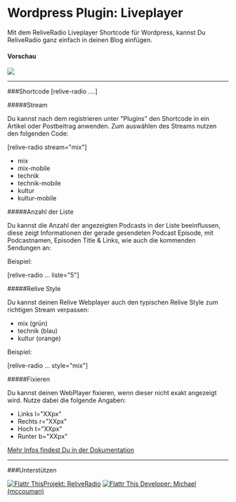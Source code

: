 Wordpress Plugin: Liveplayer
=======================================

Mit dem ReliveRadio Liveplayer Shortcode für Wordpress, kannst Du ReliveRadio ganz einfach in deinen Blog einfügen.


#### Vorschau

<img src="https://raw.github.com/ReliveRadio/reliveradio-wordpress-plugin_liveplayer/master/screenhot.png">


----

###Shortcode [relive-radio ....]

#####Stream

Du kannst nach dem registrieren unter "Plugins" den Shortcode in ein Artikel oder Postbeitrag anwenden. Zum auswählen des Streams nutzen den folgenden Code:

[relive-radio stream="mix"]

- mix
- mix-mobile
- technik
- technik-mobile
- kultur
- kultur-mobile


#####Anzahl der Liste

Du kannst die Anzahl der angezeigten Podcasts in der Liste beeinflussen,
diese zeigt Informationen der gerade gesendeten Podcast Episode, mit Podcastnamen,
Episoden Title & Links, wie auch die kommenden Sendungen an:

Beispiel:

[relive-radio ... liste="5"]

#####Relive Style

Du kannst deinen Relive Webplayer auch den typischen Relive Style zum richtigen Stream verpassen:

- mix (grün)
- technik (blau)
- kultur (orange)

Beispiel:

[relive-radio ... style="mix"]


#####Fixieren

Du kannst deinen WebPlayer fixieren, wenn dieser nicht exakt angezeigt wird. Nutze dabei die folgende Angaben:

- Links l="XXpx"
- Rechts r="XXpx"
- Hoch t="XXpx"
- Runter b="XXpx"


<a href="http://doc.wikibyte.org/ReliveRadio/PlugIns/Shortcode_Webplayer">Mehr Infos findest Du in der Dokumentation</a>



----



###Unterstützen
<!--Relive Radio-->
<a href="http://flattr.com/thing/973782/ReliveRadio-de-Podcasts-rund-um-die-Uhr">
<img src="https://raw.github.com/ReliveRadio/reliveradio-ressources/master/flattr/rr-flattr-buttons.jpg" 
alt="Flattr This" title="Flattr This" style="max-width:100%;">Projekt: ReliveRadio</a>  

<!--McCouman-->
<a href="https://flattr.com/profile/mccouman">
<img src="https://raw.github.com/ReliveRadio/reliveradio-ressources/master/flattr/rr-flattr-buttons.jpg" 
alt="Flattr This" title="Flattr This" style="max-width:100%;"> Developer: Michael (mccouman)</a> 
